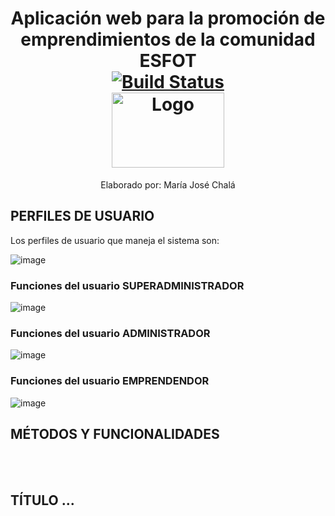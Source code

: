 <p align="center">
    <h1 align="center">
        Aplicación web para la promoción de emprendimientos de la comunidad ESFOT
        <br>
        <a href="https://travis-ci.org/laravel/framework"><img src="https://travis-ci.org/laravel/framework.svg" alt="Build Status"></a>
        <br>
        <a>
        <img src="https://res.cloudinary.com/dm0qsdpr8/image/upload/v1676925274/emprende/Logo-EmPreNde---ESFOT_ftiitm.png" alt="Logo" width="180" height="120">
        </a>
    </h1> 
    <p align="center">Elaborado por: María José Chalá</p>
 </p>

## PERFILES DE USUARIO

Los perfiles de usuario que maneja el sistema son: 
<br>

![image](https://user-images.githubusercontent.com/74751902/220190728-aad5a15f-6caa-4cbb-9775-2e2ed6604b59.png)


### Funciones del usuario SUPERADMINISTRADOR

![image](https://user-images.githubusercontent.com/74751902/220190785-e50b1bec-c94a-4c5a-80d7-8d4494f27fef.png)

### Funciones del usuario ADMINISTRADOR

![image](https://user-images.githubusercontent.com/74751902/220190837-e844c16f-c610-4f25-9a95-bdf77ee8655a.png)


### Funciones del usuario EMPRENDENDOR

![image](https://user-images.githubusercontent.com/74751902/220190906-d9093938-320e-4911-80bc-a95db283b84e.png)


## MÉTODOS Y FUNCIONALIDADES

<br>
<br>

## TÍTULO ...
